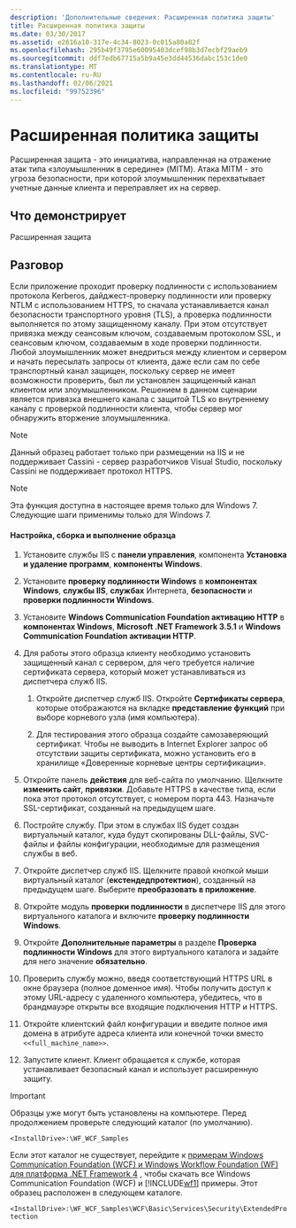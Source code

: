 ```yaml
---
description: 'Дополнительные сведения: Расширенная политика защиты'
title: Расширенная политика защиты
ms.date: 03/30/2017
ms.assetid: e2616a10-317e-4c34-8023-0c015a80a82f
ms.openlocfilehash: 295b49f3795e60095403dcef98b3d7ecbf29aeb9
ms.sourcegitcommit: ddf7edb67715a5b9a45e3dd44536dabc153c1de0
ms.translationtype: MT
ms.contentlocale: ru-RU
ms.lasthandoff: 02/06/2021
ms.locfileid: "99752396"
---
```

# <a name="extended-protection-policy"></a>Расширенная политика защиты

Расширенная защита - это инициатива, направленная на отражение атак типа «злоумышленник в середине» (MITM). Атака MITM - это угроза безопасности, при которой злоумышленник перехватывает учетные данные клиента и переправляет их на сервер.  
  
## <a name="demonstrates"></a>Что демонстрирует  

 Расширенная защита  
  
## <a name="discussion"></a>Разговор  

 Если приложение проходит проверку подлинности с использованием протокола Kerberos, дайджест-проверку подлинности или проверку NTLM с использованием HTTPS, то сначала устанавливается канал безопасности транспортного уровня (TLS), а проверка подлинности выполняется по этому защищенному каналу. При этом отсутствует привязка между сеансовым ключом, создаваемым протоколом SSL, и сеансовым ключом, создаваемым в ходе проверки подлинности. Любой злоумышленник может внедриться между клиентом и сервером и начать пересылать запросы от клиента, даже если сам по себе транспортный канал защищен, поскольку сервер не имеет возможности проверить, был ли установлен защищенный канал клиентом или злоумышленником. Решением в данном сценарии является привязка внешнего канала с защитой TLS ко внутреннему каналу с проверкой подлинности клиента, чтобы сервер мог обнаружить вторжение злоумышленника.  
  
> [!NOTE]
> Данный образец работает только при размещении на IIS и не поддерживает Cassini - сервер разработчиков Visual Studio, поскольку Cassini не поддерживает протокол HTTPS.  
  
> [!NOTE]
> Эта функция доступна в настоящее время только для Windows 7. Следующие шаги применимы только для Windows 7.  
  
#### <a name="to-set-up-build-and-run-the-sample"></a>Настройка, сборка и выполнение образца  
  
1. Установите службы IIS с **панели управления**, компонента **Установка и удаление программ**, **компоненты Windows**.  
  
2. Установите **проверку подлинности Windows** в **компонентах Windows**, **службы IIS**, **службах** Интернета, **безопасности** и **проверки подлинности Windows**.  
  
3. Установите **Windows Communication Foundation активацию HTTP** в **компонентах Windows**, **Microsoft .NET Framework 3.5.1** и **Windows Communication Foundation активации HTTP**.  
  
4. Для работы этого образца клиенту необходимо установить защищенный канал с сервером, для чего требуется наличие сертификата сервера, который может устанавливаться из диспетчера служб IIS.  
  
    1. Откройте диспетчер служб IIS. Откройте **Сертификаты сервера**, которые отображаются на вкладке **представление функций** при выборе корневого узла (имя компьютера).  
  
    2. Для тестирования этого образца создайте самозаверяющий сертификат. Чтобы не выводить в Internet Explorer запрос об отсутствии защиты сертификата, можно установить его в хранилище «Доверенные корневые центры сертификации».  
  
5. Откройте панель **действия** для веб-сайта по умолчанию. Щелкните **изменить сайт**, **привязки**. Добавьте HTTPS в качестве типа, если пока этот протокол отсутствует, с номером порта 443. Назначьте SSL-сертификат, созданный на предыдущем шаге.  
  
6. Постройте службу. При этом в службах IIS будет создан виртуальный каталог, куда будут скопированы DLL-файлы, SVC-файлы и файлы конфигурации, необходимые для размещения службы в веб.  
  
7. Откройте диспетчер служб IIS. Щелкните правой кнопкой мыши виртуальный каталог (**екстендедпротектион**), созданный на предыдущем шаге. Выберите **преобразовать в приложение**.  
  
8. Откройте модуль **проверки подлинности** в диспетчере IIS для этого виртуального каталога и включите **проверку подлинности Windows**.  
  
9. Откройте **Дополнительные параметры** в разделе **Проверка подлинности Windows** для этого виртуального каталога и задайте для него значение **обязательно**.  
  
10. Проверить службу можно, введя соответствующий HTTPS URL в окне браузера (полное доменное имя). Чтобы получить доступ к этому URL-адресу с удаленного компьютера, убедитесь, что в брандмауэре открыты все входящие подключения HTTP и HTTPS.  
  
11. Откройте клиентский файл конфигурации и введите полное имя домена в атрибуте адреса клиента или конечной точки вместо `<<full_machine_name>>`.  
  
12. Запустите клиент. Клиент обращается к службе, которая устанавливает безопасный канал и использует расширенную защиту.  
  
> [!IMPORTANT]
> Образцы уже могут быть установлены на компьютере. Перед продолжением проверьте следующий каталог (по умолчанию).  
>
> `<InstallDrive>:\WF_WCF_Samples`  
>
> Если этот каталог не существует, перейдите к [примерам Windows Communication Foundation (WCF) и Windows Workflow Foundation (WF) для платформа .NET Framework 4](https://www.microsoft.com/download/details.aspx?id=21459) , чтобы скачать все Windows Communication Foundation (WCF) и [!INCLUDE[wf1](../../../../includes/wf1-md.md)] примеры. Этот образец расположен в следующем каталоге.  
>
> `<InstallDrive>:\WF_WCF_Samples\WCF\Basic\Services\Security\ExtendedProtection`
